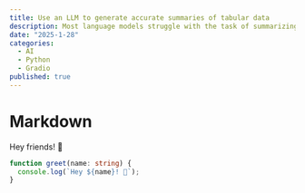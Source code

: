 ```yaml
---
title: Use an LLM to generate accurate summaries of tabular data
description: Most language models struggle with the task of summarizing tabular data. Here's how I worked around that to generate descriptions of time series data from a statistical database.
date: "2025-1-28"
categories:
  - AI
  - Python
  - Gradio
published: true
---
```


# Markdown

Hey friends! 👋

```ts
function greet(name: string) {
  console.log(`Hey ${name}! 👋`);
}
```
